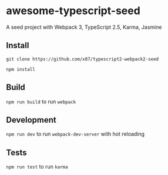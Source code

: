 # awesome-typescript-seed
A seed project with Webpack 3, TypeScript 2.5, Karma, Jasmine

## Install
`git clone https://github.com/x87/typescript2-webpack2-seed`

`npm install`

## Build
`npm run build` to run `webpack`

## Development
`npm run dev` to run `webpack-dev-server` with hot reloading

## Tests
`npm run test` to run `karma`
